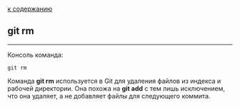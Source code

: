 [ к содержанию](./readme.md)

## git rm
---
Консоль команда:
```bush-
git rm
```

Команда **git rm** используется в Git для удаления файлов из индекса и рабочей директории. Она похожа на **git add** с тем лишь исключением, что она удаляет, а не добавляет файлы для следующего коммита.